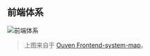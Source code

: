 前端体系
---

![前端体系](https://raw.githubusercontent.com/ouvens/frontend-system-map/master/%E5%89%8D%E7%AB%AF%E4%BD%93%E7%B3%BB-%E6%B8%85%E6%99%B0.jpg)

> 上图来自于 [Ouven Frontend-system-map](https://github.com/ouvens/frontend-system-map)。